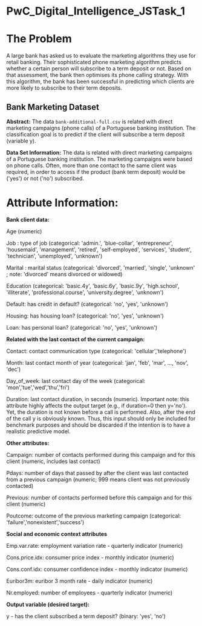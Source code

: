 # PwC_Digital_Intelligence_JSTask_1

# **The Problem**
A large bank has asked us to evaluate the marketing algorithms they use for retail banking. Their sophisticated phone marketing algorithm predicts whether a certain person will subscribe to a term deposit or not. Based on that assessment, the bank then optimises its phone calling strategy. With this algorithm, the bank has been successful in predicting which clients are more likely to subscribe to their term deposits. 

## Bank Marketing Dataset

**Abstract:** The data `bank-additional-full.csv` is related with direct marketing campaigns (phone calls) of a Portuguese banking institution. The classification goal is to predict if the client will subscribe a term deposit (variable y).

**Data Set Information:** The data is related with direct marketing campaigns of a Portuguese banking institution. The marketing campaigns were based on phone calls. Often, more than one contact to the same client was required, in order to access if the product (bank term deposit) would be ('yes') or not ('no') subscribed.

# Attribute Information:
**Bank client data:**

Age (numeric)

Job : type of job (categorical: 'admin.', 'blue-collar', 'entrepreneur', 'housemaid', 'management', 'retired', 'self-employed', 'services', 'student', 'technician', 'unemployed', 'unknown')

Marital : marital status (categorical: 'divorced', 'married', 'single', 'unknown' ; note: 'divorced' means divorced or widowed)

Education (categorical: 'basic.4y', 'basic.6y', 'basic.9y', 'high.school', 'illiterate', 'professional.course', 'university.degree', 'unknown')

Default: has credit in default? (categorical: 'no', 'yes', 'unknown')

Housing: has housing loan? (categorical: 'no', 'yes', 'unknown')

Loan: has personal loan? (categorical: 'no', 'yes', 'unknown')

**Related with the last contact of the current campaign:**

Contact: contact communication type (categorical:
'cellular','telephone')

Month: last contact month of year (categorical: 'jan', 'feb', 'mar',
…, 'nov', 'dec')

Day_of_week: last contact day of the week (categorical:
'mon','tue','wed','thu','fri')

Duration: last contact duration, in seconds (numeric). Important
note: this attribute highly affects the output target (e.g., if
duration=0 then y='no'). Yet, the duration is not known before a call
is performed. Also, after the end of the call y is obviously known.
Thus, this input should only be included for benchmark purposes and
should be discarded if the intention is to have a realistic
predictive model.

**Other attributes:**

Campaign: number of contacts performed during this campaign and for
this client (numeric, includes last contact)

Pdays: number of days that passed by after the client was last
contacted from a previous campaign (numeric; 999 means client was not
previously contacted)

Previous: number of contacts performed before this campaign and for
this client (numeric)

Poutcome: outcome of the previous marketing campaign (categorical:
'failure','nonexistent','success')

**Social and economic context attributes**

Emp.var.rate: employment variation rate - quarterly indicator
(numeric)

Cons.price.idx: consumer price index - monthly indicator (numeric)

Cons.conf.idx: consumer confidence index - monthly indicator
(numeric)

Euribor3m: euribor 3 month rate - daily indicator (numeric)

Nr.employed: number of employees - quarterly indicator (numeric)

**Output variable (desired target):**

y - has the client subscribed a term deposit? (binary: 'yes', 'no')
